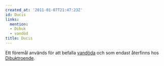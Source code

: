 ```yaml
---
created_at: '2011-01-07T21:47:23Z'
id: Ducis
links:
  mention:
  - Dibuk
  - vandöd
title: Ducis
---
```


Ett föremål används för att befalla [vandöda] och som endast återfinns hos [Dibuktroende].

  [vandöda]: vandöd
  [Dibuktroende]: Dibuk